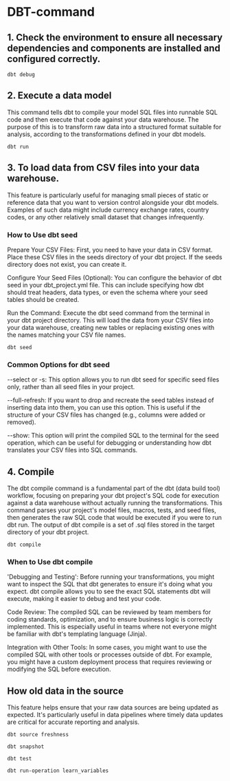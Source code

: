 # DBT-command

## 1. Check the environment to ensure all necessary dependencies and components are installed and configured correctly.

```
dbt debug 
```

## 2. Execute a data model

This command tells dbt to compile your model SQL files into runnable SQL code and then execute that code against your data warehouse. The purpose of this is to transform raw data into a structured format suitable for analysis, according to the transformations defined in your dbt models.

```
dbt run
```

## 3. To load data from CSV files into your data warehouse. 

This feature is particularly useful for managing small pieces of static or reference data that you want to version control alongside your dbt models. Examples of such data might include currency exchange rates, country codes, or any other relatively small dataset that changes infrequently.

### How to Use dbt seed
Prepare Your CSV Files: First, you need to have your data in CSV format. Place these CSV files in the seeds directory of your dbt project. If the seeds directory does not exist, you can create it.

Configure Your Seed Files (Optional): You can configure the behavior of dbt seed in your dbt_project.yml file. This can include specifying how dbt should treat headers, data types, or even the schema where your seed tables should be created.

Run the Command: Execute the dbt seed command from the terminal in your dbt project directory. This will load the data from your CSV files into your data warehouse, creating new tables or replacing existing ones with the names matching your CSV file names.

```
dbt seed
```

### Common Options for dbt seed
--select or -s: This option allows you to run dbt seed for specific seed files only, rather than all seed files in your project.

--full-refresh: If you want to drop and recreate the seed tables instead of inserting data into them, you can use this option. This is useful if the structure of your CSV files has changed (e.g., columns were added or removed).

--show: This option will print the compiled SQL to the terminal for the seed operation, which can be useful for debugging or understanding how dbt translates your CSV files into SQL commands.


## 4. Compile

The dbt compile command is a fundamental part of the dbt (data build tool) workflow, focusing on preparing your dbt project's SQL code for execution against a data warehouse without actually running the transformations. This command parses your project's model files, macros, tests, and seed files, then generates the raw SQL code that would be executed if you were to run dbt run. The output of dbt compile is a set of .sql files stored in the target directory of your dbt project.


```
dbt compile
```

### When to Use dbt compile

'Debugging and Testing': Before running your transformations, you might want to inspect the SQL that dbt generates to ensure it's doing what you expect. dbt compile allows you to see the exact SQL statements dbt will execute, making it easier to debug and test your code.

Code Review: The compiled SQL can be reviewed by team members for coding standards, optimization, and to ensure business logic is correctly implemented. This is especially useful in teams where not everyone might be familiar with dbt's templating language (Jinja).

Integration with Other Tools: In some cases, you might want to use the compiled SQL with other tools or processes outside of dbt. For example, you might have a custom deployment process that requires reviewing or modifying the SQL before execution.

## How old data in the source

This feature helps ensure that your raw data sources are being updated as expected. It's particularly useful in data pipelines where timely data updates are critical for accurate reporting and analysis.

```
dbt source freshness
```

```
dbt snapshot
```

```
dbt test
```

```
dbt run-operation learn_variables
```
